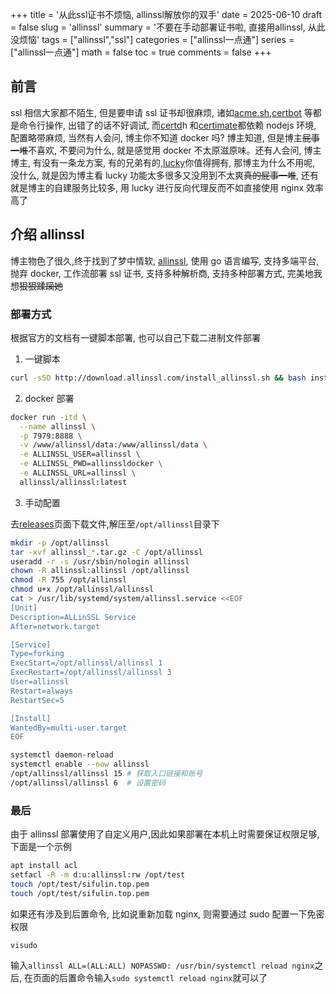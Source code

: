 +++
title = '从此ssl证书不烦恼, allinssl解放你的双手'
date = 2025-06-10
draft = false
slug = 'allinssl'
summary = '不要在手动部署证书啦, 直接用allinssl, 从此没烦恼'
tags = ["allinssl","ssl"]
categories = ["allinssl一点通"]
series = ["allinssl一点通"]
math = false
toc = true
comments = false
+++

## 前言

ssl 相信大家都不陌生, 但是要申请 ssl 证书却很麻烦, 诸如[acme.sh](https://github.com/acmesh-official/acme.sh),[certbot](https://certbot.eff.org/) 等都是命令行操作, 出错了的话不好调试, 而[certd](https://certd.docmirror.cn/)h 和[certimate](https://docs.certimate.me/)都依赖 nodejs 环境, 配置略带麻烦, 当然有人会问, 博主你不知道 docker 吗? 博主知道, 但是博主~~屁事一堆~~不喜欢, 不要问为什么, 就是感觉用 docker 不太原滋原味。还有人会问, 博主博主, 有没有一条龙方案, 有的兄弟有的,[lucky](https://lucky666.cn/)你值得拥有, 那博主为什么不用呢, 没什么, 就是因为博主看 lucky 功能太多很多又没用到不太爽~~真的屁事一堆~~, 还有就是博主的自建服务比较多, 用 lucky 进行反向代理反而不如直接使用 nginx 效率高了

## 介绍 allinssl

博主物色了很久,终于找到了梦中情软, [allinssl](https://allinssl.com/), 使用 go 语言编写, 支持多端平台, 抛弃 docker, 工作流部署 ssl 证书, 支持多种解析商, 支持多种部署方式, 完美地我想~~狠狠蹂躏她~~

### 部署方式

根据官方的文档有一键脚本部署, 也可以自己下载二进制文件部署

1. 一键脚本

```bash
curl -sSO http://download.allinssl.com/install_allinssl.sh && bash install_allinssl.sh allinssl
```

2. docker 部署

```bash
docker run -itd \
  --name allinssl \
  -p 7979:8888 \
  -v /www/allinssl/data:/www/allinssl/data \
  -e ALLINSSL_USER=allinssl \
  -e ALLINSSL_PWD=allinssldocker \
  -e ALLINSSL_URL=allinssl \
  allinssl/allinssl:latest
```

3. 手动配置

去[releases](https://github.com/allinssl/allinssl/releases)页面下载文件,解压至`/opt/allinssl`目录下

```bash
mkdir -p /opt/allinssl
tar -xvf allinssl_*.tar.gz -C /opt/allinssl
useradd -r -s /usr/sbin/nologin allinssl
chown -R allinssl:allinssl /opt/allinssl
chmod -R 755 /opt/allinssl
chmod u+x /opt/allinssl/allinssl
cat > /usr/lib/systemd/system/allinssl.service <<EOF
[Unit]
Description=ALLinSSL Service
After=network.target

[Service]
Type=forking
ExecStart=/opt/allinssl/allinssl 1
ExecRestart=/opt/allinssl/allinssl 3
User=allinssl
Restart=always
RestartSec=5

[Install]
WantedBy=multi-user.target
EOF

systemctl daemon-reload
systemctl enable --now allinssl
/opt/allinssl/allinssl 15 # 获取入口链接和账号
/opt/allinssl/allinssl 6  # 设置密码
```

### 最后

由于 allinssl 部署使用了自定义用户,因此如果部署在本机上时需要保证权限足够, 下面是一个示例

```bash
apt install acl
setfacl -R -m d:u:allinssl:rw /opt/test
touch /opt/test/sifulin.top.pem
touch /opt/test/sifulin.top.pem
```

如果还有涉及到后置命令, 比如说重新加载 nginx, 则需要通过 sudo 配置一下免密权限

```bash
visudo
```

输入`allinssl ALL=(ALL:ALL) NOPASSWD: /usr/bin/systemctl reload nginx`之后, 在页面的后置命令输入`sudo systemctl reload nginx`就可以了
